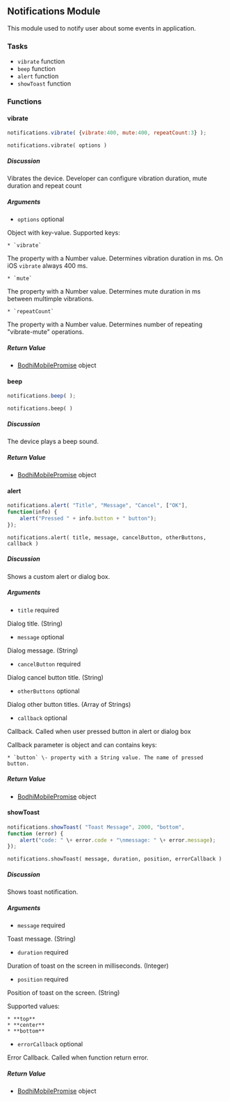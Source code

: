 ## Notifications Module

This module used to notify user about some events in application.

### Tasks

  * `vibrate` function
  * `beep` function
  * `alert` function
  * `showToast` function

### Functions

#### vibrate

```javascript
notifications.vibrate( {vibrate:400, mute:400, repeatCount:3} );
```

`notifications.vibrate( options )`

##### Discussion

Vibrates the device. Developer can configure vibration duration, mute duration
and repeat count

##### Arguments

  * `options` optional

Object with key-value. Supported keys:

    * `vibrate`

The property with a Number value. Determines vibration duration in ms. On iOS `vibrate` always 400 ms.

    * `mute`

The property with a Number value. Determines mute duration in ms between multimple vibrations.

    * `repeatCount`

The property with a Number value. Determines number of repeating "vibrate-mute" operations.

##### Return Value

  * [BodhiMobilePromise](#kernel-promise) object

#### beep

```javascript
notifications.beep( );
```

`notifications.beep( )`

##### Discussion

The device plays a beep sound.

##### Return Value

  * [BodhiMobilePromise](#kernel-promise) object


#### alert

```javascript
notifications.alert( "Title", "Message", "Cancel", ["OK"],  
function(info) {  
    alert("Pressed " + info.button + " button");  
});
```

`notifications.alert( title, message, cancelButton, otherButtons, callback )`

##### Discussion

Shows a custom alert or dialog box.

##### Arguments

  * `title` required

Dialog title. (String)

  * `message` optional

Dialog message. (String)

  * `cancelButton` required

Dialog cancel button title. (String)

  * `otherButtons` optional

Dialog other button titles. (Array of Strings)

  * `callback` optional

Callback. Called when user pressed button in alert or dialog box

Callback parameter is object and can contains keys:

    * `button` \- property with a String value. The name of pressed button.

##### Return Value

  * [BodhiMobilePromise](#kernel-promise) object


#### showToast

```javascript
notifications.showToast( "Toast Message", 2000, "bottom",  
function (error) {  
    alert("code: " \+ error.code + "\nmessage: " \+ error.message);  
});
```

`notifications.showToast( message, duration, position, errorCallback )`

##### Discussion

Shows toast notification.

##### Arguments

  * `message` required

Toast message. (String)

  * `duration` required

Duration of toast on the screen in milliseconds. (Integer)

  * `position` required

Position of toast on the screen. (String)

Supported values:

    * **top**
    * **center**
    * **bottom**

  * `errorCallback` optional

Error Callback. Called when function return error.

##### Return Value

  * [BodhiMobilePromise](#kernel-promise) object